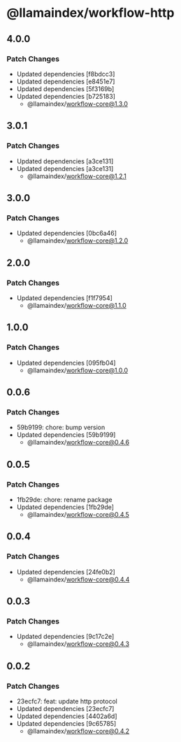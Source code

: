 # @llamaindex/workflow-http

## 4.0.0

### Patch Changes

- Updated dependencies [f8bdcc3]
- Updated dependencies [e8451e7]
- Updated dependencies [5f3169b]
- Updated dependencies [b725183]
  - @llamaindex/workflow-core@1.3.0

## 3.0.1

### Patch Changes

- Updated dependencies [a3ce131]
- Updated dependencies [a3ce131]
  - @llamaindex/workflow-core@1.2.1

## 3.0.0

### Patch Changes

- Updated dependencies [0bc6a46]
  - @llamaindex/workflow-core@1.2.0

## 2.0.0

### Patch Changes

- Updated dependencies [f1f7954]
  - @llamaindex/workflow-core@1.1.0

## 1.0.0

### Patch Changes

- Updated dependencies [095fb04]
  - @llamaindex/workflow-core@1.0.0

## 0.0.6

### Patch Changes

- 59b9199: chore: bump version
- Updated dependencies [59b9199]
  - @llamaindex/workflow-core@0.4.6

## 0.0.5

### Patch Changes

- 1fb29de: chore: rename package
- Updated dependencies [1fb29de]
  - @llamaindex/workflow-core@0.4.5

## 0.0.4

### Patch Changes

- Updated dependencies [24fe0b2]
  - @llamaindex/workflow-core@0.4.4

## 0.0.3

### Patch Changes

- Updated dependencies [9c17c2e]
  - @llamaindex/workflow-core@0.4.3

## 0.0.2

### Patch Changes

- 23ecfc7: feat: update http protocol
- Updated dependencies [23ecfc7]
- Updated dependencies [4402a6d]
- Updated dependencies [9c65785]
  - @llamaindex/workflow-core@0.4.2
